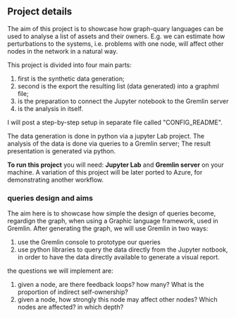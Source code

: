 
## Project details
The aim of this project is to showcase how graph-quary languages can be used to analyse a list of assets and their owners.
E.g. we can estimate how perturbations to the systems, i.e. problems with one node, will affect other nodes in the network in a natural way.

This project is divided into four main parts: 
1. first is the synthetic data generation;
2. second is the export the resulting list (data generated) into a graphml file;
3. is the preparation to connect the Jupyter notebook to the Gremlin server
4. is the analysis in itself. 

I will post a step-by-step setup in separate file called "CONFIG_README".

The data generation is done in python via a jupyter Lab project.
The analysis of the data is done via queries to a Gremlin server; 
The result presentation is generated via python.

**To run this project** you will need: **Jupyter Lab** and  **Gremlin server** on your machine. A variation of this project will be later ported to Azure, for demonstrating another workflow. 

### queries design and aims
The aim here is to showcase how simple the design of queries become, regardign the graph, when using a Graphic language framework, used in Gremlin.
After generating the graph, we will use Gremlin in two ways:
1. use the Gremlin console to prototype our queries
2. use python libraries to query the data directly from the Jupyter notbook, in order to have the data directly available to generate a visual report.

the questions we will implement are:
1. given a node, are there feedback loops? how many? What is the proportion of indirect self-ownership?
2. given a node, how strongly this node may affect other nodes? Which nodes are affected? in which depth? 